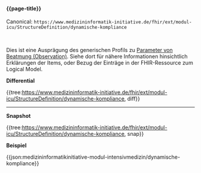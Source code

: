 #### {{page-title}}

Canonical: 
```https://www.medizininformatik-initiative.de/fhir/ext/modul-icu/StructureDefinition/dynamische-kompliance```

<br> 

Dies ist eine Ausprägung des generischen Profils zu [Parameter von Beatmung (Observation)](https://www.medizininformatik-initiative.de/fhir/ext/modul-icu/StructureDefinition/parameter-von-beatmung). Siehe dort für nähere Informationen hinsichtlich Erklärungen der Items, oder Bezug der Einträge in der FHIR-Ressource zum Logical Model. 


**Differential**

{{tree:https://www.medizininformatik-initiative.de/fhir/ext/modul-icu/StructureDefinition/dynamische-kompliance, diff}}

---

**Snapshot**

{{tree:https://www.medizininformatik-initiative.de/fhir/ext/modul-icu/StructureDefinition/dynamische-kompliance, snap}}

**Beispiel**

{{json:medizininformatikinitiative-modul-intensivmedizin/dynamische-kompliance}}